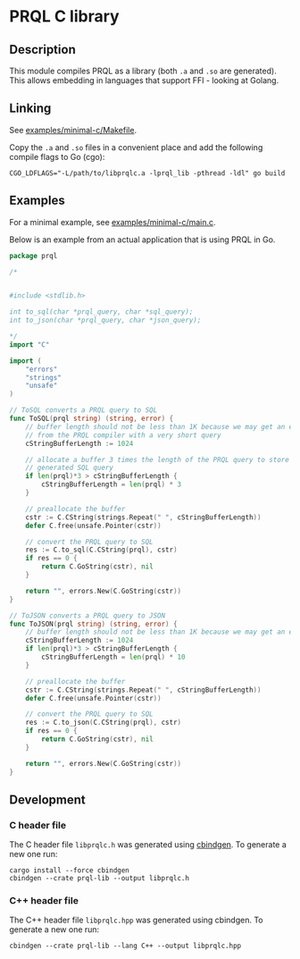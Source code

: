 # PRQL C library

## Description

This module compiles PRQL as a library (both `.a` and `.so` are generated). This
allows embedding in languages that support FFI - looking at Golang.

## Linking

See [examples/minimal-c/Makefile](examples/minimal-c/Makefile).

Copy the `.a` and `.so` files in a convenient place and add the following
compile flags to Go (cgo):

`CGO_LDFLAGS="-L/path/to/libprqlc.a -lprql_lib -pthread -ldl" go build`

## Examples

For a minimal example, see
[examples/minimal-c/main.c](examples/minimal-c/main.c).

Below is an example from an actual application that is using PRQL in Go.

```go
package prql

/*


#include <stdlib.h>

int to_sql(char *prql_query, char *sql_query);
int to_json(char *prql_query, char *json_query);

*/
import "C"

import (
    "errors"
    "strings"
    "unsafe"
)

// ToSQL converts a PRQL query to SQL
func ToSQL(prql string) (string, error) {
    // buffer length should not be less than 1K because we may get an error
    // from the PRQL compiler with a very short query
    cStringBufferLength := 1024

    // allocate a buffer 3 times the length of the PRQL query to store the
    // generated SQL query
    if len(prql)*3 > cStringBufferLength {
        cStringBufferLength = len(prql) * 3
    }

    // preallocate the buffer
    cstr := C.CString(strings.Repeat(" ", cStringBufferLength))
    defer C.free(unsafe.Pointer(cstr))

    // convert the PRQL query to SQL
    res := C.to_sql(C.CString(prql), cstr)
    if res == 0 {
        return C.GoString(cstr), nil
    }

    return "", errors.New(C.GoString(cstr))
}

// ToJSON converts a PRQL query to JSON
func ToJSON(prql string) (string, error) {
    // buffer length should not be less than 1K because we may get an error
    cStringBufferLength := 1024
    if len(prql)*3 > cStringBufferLength {
        cStringBufferLength = len(prql) * 10
    }

    // preallocate the buffer
    cstr := C.CString(strings.Repeat(" ", cStringBufferLength))
    defer C.free(unsafe.Pointer(cstr))

    // convert the PRQL query to SQL
    res := C.to_json(C.CString(prql), cstr)
    if res == 0 {
        return C.GoString(cstr), nil
    }

    return "", errors.New(C.GoString(cstr))
}
```

## Development

### C header file

The C header file `libprqlc.h` was generated using
[cbindgen](https://github.com/eqrion/cbindgen). To generate a new one run:

    cargo install --force cbindgen
    cbindgen --crate prql-lib --output libprqlc.h

### C++ header file

The C++ header file `libprqlc.hpp` was generated using cbindgen. To generate
a new one run:

    cbindgen --crate prql-lib --lang C++ --output libprqlc.hpp
